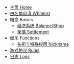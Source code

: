 - [主页 Home](/)
- [白名单申请 Whitelist](/gitlib/whitelist.md)
- 概念 Basics
  - [经济系统 Balance/Shop](/gitlib/basics/shop.md)
  - [聚落 Settlement](/gitlib/basics/town.md)
- 娱乐 Functions
  - [头衔与特殊权限 Nickname](/gitlib/function/nick.md)
- [游戏协议 Rules](/gitlib/rules.md)
- [日志 Logs](/log.md)


